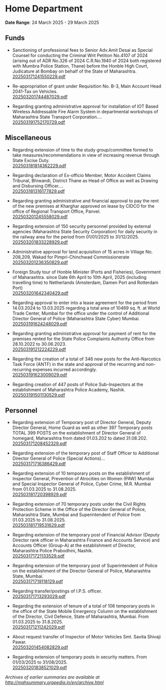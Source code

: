 # Home Department

**Date Range**: 24 March 2025 - 29 March 2025


## Funds
- Sanctioning of professional fees to Senior Adv.Amit Desai as  Special Counsel for conducting the Criminal Writ Petition No.4107 of 2024 (arising out of ADR No.326 of 2024  C.R.No.1940 of 2024 both registered with Mumbra Police Station, Thane) before the Honble High Court, Judicature at Bombay on behalf of the State of Maharashtra.\
  [202503171241550229.pdf](https://gr.maharashtra.gov.in/Site/Upload/Government%20Resolutions/English/202503171241550229.pdf)

- Re-appropriation of grant under Requisition No. B-3, Main Account Head 2041-Tax on Vehicles.\
  [202503201744487029.pdf](https://gr.maharashtra.gov.in/Site/Upload/Government%20Resolutions/English/202503201744487029.pdf)

- Regarding granting administrative approval for installation of IOT Based Wireless Addressable Fire Alarm System in departmental workshops of Maharashtra State Transport Corporation....\
  [202503191752170729.pdf](https://gr.maharashtra.gov.in/Site/Upload/Government%20Resolutions/English/202503191752170729.pdf)

## Miscellaneous
- Regarding extension of time to the study group/committee formed to take measures/recommendations in view of increasing revenue through State Excise Duty.\
  [202503181814362229.pdf](https://gr.maharashtra.gov.in/Site/Upload/Government%20Resolutions/English/202503181814362229.pdf)

- Regarding declaration of Ex-officio Member, Motor Accident Claims Tribunal, Bhiwandi, District Thane as Head of Office as well as Drawing and Disbursing Officer....\
  [202503181316177829.pdf](https://gr.maharashtra.gov.in/Site/Upload/Government%20Resolutions/English/202503181316177829.pdf)

- Regarding granting administrative and financial approval to pay the rent of the new premises at Kharghar approved on lease by CIDCO for the office of Regional Transport Office, Panvel.\
  [202503201245558029.pdf](https://gr.maharashtra.gov.in/Site/Upload/Government%20Resolutions/English/202503201245558029.pdf)

- Regarding extension of 150 security personnel provided by external agencies (Maharashtra State Security Corporation) for daily security in the railway area for the period from 01/01/2025 to 31/12/2025.\
  [202503201833228929.pdf](https://gr.maharashtra.gov.in/Site/Upload/Government%20Resolutions/English/202503201833228929.pdf)

- Administrative approval for land acquisition of 15 acres in Village No. 208,209, Wakad for Pimpri-Chinchwad Commissionerate\
  [202503201236350829.pdf](https://gr.maharashtra.gov.in/Site/Upload/Government%20Resolutions/English/202503201236350829.pdf)

- Foreign Study tour of Honble Minister (Ports and Fisheries), Government of Maharashtra. since Date 6th April to 10th April, 2025 (including travelling time) to Netherlands (Amsterdam, Damen Port and Rotterdam Port)\
  [202503201642340429.pdf](https://gr.maharashtra.gov.in/Site/Upload/Government%20Resolutions/English/202503201642340429.pdf)

- Regarding approval to enter into a lease agreement for the period from 14.03.2024 to 13.03.2025 regarding a total area of 10469 sq. ft. at World Trade Center, Mumbai for the office under the control of Additional Director General of Police (Maharashtra State Cyber) Mumbai.\
  [202503191624248029.pdf](https://gr.maharashtra.gov.in/Site/Upload/Government%20Resolutions/English/202503191624248029.pdf)

- Regarding granting administrative approval for payment of rent for the premises rented for the State Police Complaints Authority Office from 28.10.2022 to 30.06.2023.\
  [202503191212224229.pdf](https://gr.maharashtra.gov.in/Site/Upload/Government%20Resolutions/English/202503191212224229....pdf)

- Regarding the creation of a total of 346 new posts for the Anti-Narcotics Task Force (ANTF) in the state and approval of the recurring and non-recurring expenses incurred accordingly.\
  [202503191623009029.pdf](https://gr.maharashtra.gov.in/Site/Upload/Government%20Resolutions/English/202503191623009029.pdf)

- Regarding creation of 447 posts of Police Sub-Inspectors at the establishment of Maharashtra Police Academy, Nashik.\
  [202503191501130529.pdf](https://gr.maharashtra.gov.in/Site/Upload/Government%20Resolutions/English/202503191501130529.pdf)

## Personnel
- Regarding extension of Temporary post of Director General,  Deputy Director General, Home Guard as well as other 397 Temporary posts TOTAL 399 POSTS on the establishment of Director General of homegard, Maharashtra from dated 01.03.202 to  dated 31.08.202.\
  [202503171208452329.pdf](https://gr.maharashtra.gov.in/Site/Upload/Government%20Resolutions/English/202503171208452329.pdf)

- Regarding extension of the temporary post of Staff Officer to Additional Director General of Police (Special Actions)...\
  [202503171716386429.pdf](https://gr.maharashtra.gov.in/Site/Upload/Government%20Resolutions/English/202503171716386429.pdf)

- Regarding extension of 10 temporary posts on the establishment of Inspector General, Prevention of Atrocities on Women (PAW) Mumbai and Special Inspector General of Police, Cyber Crime, M.R. Mumbai from 01.03.2025 to 31.08.2025.\
  [202503181720398929.pdf](https://gr.maharashtra.gov.in/Site/Upload/Government%20Resolutions/English/202503181720398929.pdf)

- Regarding extension of 70 temporary posts under the Civil Rights Protection Scheme in the Office of the Director General of Police, Maharashtra State, Mumbai and Superintendent of Police from 01.03.2025 to 31.08.2025.\
  [202503181719531629.pdf](https://gr.maharashtra.gov.in/Site/Upload/Government%20Resolutions/English/202503181719531629.pdf)

- Regarding extension of the temporary post of Financial Advisor (Deputy Director rank officer in Maharashtra Finance and Accounts Service) and Accounts Officer (Group-A) at the establishment of Director, Maharashtra Police Prabodhini, Nashik.\
  [202503171721133529.pdf](https://gr.maharashtra.gov.in/Site/Upload/Government%20Resolutions/English/202503171721133529.pdf)

- Regarding extension of the temporary post of Superintendent of Police on the establishment of the Director General of Police, Maharashtra State, Mumbai.\
  [202503171719118129.pdf](https://gr.maharashtra.gov.in/Site/Upload/Government%20Resolutions/English/202503171719118129.pdf)

- Regarding transfer/postings of I.P.S. officer.\
  [202503171713293029.pdf](https://gr.maharashtra.gov.in/Site/Upload/Government%20Resolutions/English/202503171713293029.pdf)

- Regarding the extension of tenure of a total of 106 temporary posts in the office of the State Mobile Emergency Column on the establishment of the Director, Civil Defence, State of Maharashtra, Mumbai. From 01.03.2025 to 31.8.2025.\
  [202503171211242029.pdf](https://gr.maharashtra.gov.in/Site/Upload/Government%20Resolutions/English/202503171211242029.pdf)

- About  request transfer of Inspector of Motor Vehicles Smt. Savita Shivaji Pawar.\
  [202503201454082829.pdf](https://gr.maharashtra.gov.in/Site/Upload/Government%20Resolutions/English/202503201454082829.pdf)

- Regarding extension of temporary posts in security matters. From 01/03/2025 to 31/08/2025.\
  [202503201838521029.pdf](https://gr.maharashtra.gov.in/Site/Upload/Government%20Resolutions/English/202503201838521029.pdf)


*Archives of earlier summaries are available at http://mahsummary.orgpedia.in/en/archive.html*
